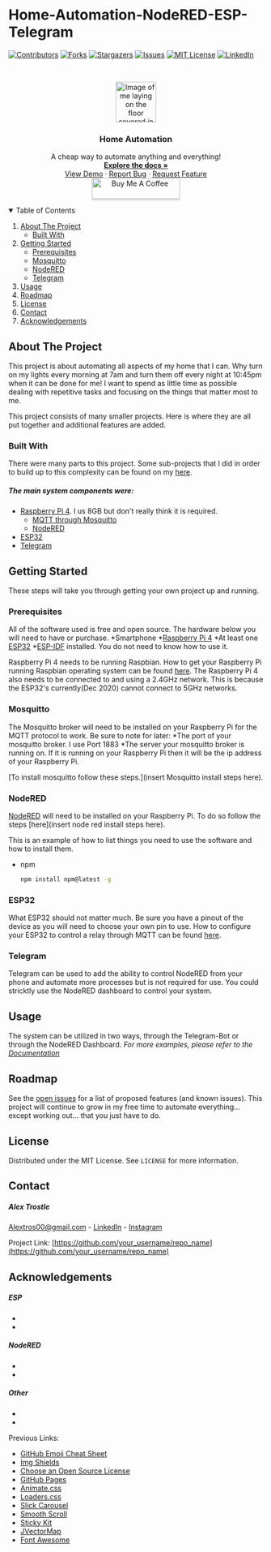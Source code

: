 # Home-Automation-NodeRED-ESP-Telegram
<!-- PROJECT SHIELDS -->
[![Contributors][contributors-shield]][contributors-url]
[![Forks][forks-shield]][forks-url]
[![Stargazers][stars-shield]][stars-url]
[![Issues][issues-shield]][issues-url]
[![MIT License][license-shield]][license-url]
[![LinkedIn][linkedin-shield]][linkedin-url]


<!-- PROJECT LOGO -->
<br />
<p align="center">
  <a href="https://github.com/Alextros00/Home-Automation-NodeRED-ESP-Telegram">
    <img src="images/logo.png" alt="Image of me laying on the floor covered in electronics" width="80" height="80">
  </a>

  <h3 align="center">Home Automation</h3>

  <p align="center">
    A cheap way to automate anything and everything!
    <br />
    <a href="https://github.com/Alextros00/Home-Automation-NodeRED-ESP-Telegram"><strong>Explore the docs »</strong></a>
    <br />
    <a href="https://github.com/Alextros00/Home-Automation-NodeRED-ESP-Telegram">View Demo</a>
    ·
    <a href="https://github.com/Alextros00/Home-Automation-NodeRED-ESP-Telegram/issues">Report Bug</a>
    ·
    <a href="https://github.com/Alextros00/Home-Automation-NodeRED-ESP-Telegram/issues">Request Feature</a>
    <br />
    <a href="https://www.buymeacoffee.com/AlexTrostle" target="_blank"><img src="https://www.buymeacoffee.com/assets/img/custom_images/orange_img.png" alt="Buy Me A Coffee" style="height: 41px !important;width: 174px !important;box-shadow: 0px 3px 2px 0px rgba(190, 190, 190, 0.5) !important;-webkit-box-shadow: 0px 3px 2px 0px     rgba(190,190, 190, 0.5) !important;" ></a>
  </p>
</p>

<!-- TABLE OF CONTENTS -->
<details open="open">
  <summary>Table of Contents</summary>
  <ol>
    <li>
      <a href="#about-the-project">About The Project</a>
      <ul>
        <li><a href="#built-with">Built With</a></li>
      </ul>
    </li>
    <li>
      <a href="#getting-started">Getting Started</a>
      <ul>
        <li><a href="#prerequisites">Prerequisites</a></li>
        <li><a href="#mosquitto">Mosquitto</a></li>
        <li><a href="#nodered">NodeRED</a></li>
        <li><a href="#nodered">Telegram</a></li>
      </ul>
    </li>
    <li><a href="#usage">Usage</a></li>
    <li><a href="#roadmap">Roadmap</a></li>
    <li><a href="#license">License</a></li>
    <li><a href="#contact">Contact</a></li>
    <li><a href="#acknowledgements">Acknowledgements</a></li>
  </ol>
</details>

<!-- ABOUT THE PROJECT -->
## About The Project
This project is about automating all aspects of my home that I can. Why turn on my lights every morning at 7am and turn them off every night at 10:45pm when it can be done for me! I want to spend as little time as possible dealing with repetitive tasks and focusing on the things that matter most to me.

This project consists of many smaller projects. Here is where they are all put together and additional features are added.

### Built With
There were many parts to this project. Some sub-projects that I did in order to build up to this complexity can be found on my [here](https://github.com/Alextros00).
##### The main system components were:
* [Raspberry Pi 4](https://www.raspberrypi.org/products/raspberry-pi-4-model-b/?resellerType=home&variant=raspberry-pi-4-model-b-8gb). I us 8GB but don't really think it is required.
  * [MQTT through Mosquitto](https://mosquitto.org/)
  * [NodeRED](https://nodered.org/)
* [ESP32](https://www.espressif.com/en/products/socs/esp32)
* [Telegram](https://telegram.org/)

<!-- GETTING STARTED -->
## Getting Started
These steps will take you through getting your own project up and running.

### Prerequisites
All of the software used is free and open source.
The hardware below you will need to have or purchase.
*Smartphone
*[Raspberry Pi 4]()
*At least one [ESP32]()
*[ESP-IDF]() installed. You do not need to know how to use it.

Raspberry Pi 4 needs to be running Raspbian. How to get your Raspberry Pi running Raspbian operating system can be found [here](url).
The Raspberry Pi 4 also needs to be connected to and using a 2.4GHz network. This is because the ESP32's currently(Dec 2020) cannot connect to 5GHz networks.

### Mosquitto
The Mosquitto broker will need to be installed on your Raspberry Pi for the MQTT protocol to work. 
Be sure to note for later:
*The port of your mosquitto broker. I use Port 1883
*The server your mosquitto broker is running on. If it is running on your Raspberry Pi then it will be the ip address of your Raspberry Pi.

 [To install mosquitto follow these steps.](insert Mosquitto install steps here).

### NodeRED
[NodeRED](http://nodered.org) will need to be installed on your Raspberry Pi. To do so follow the steps [here](insert node red install steps here).

This is an example of how to list things you need to use the software and how to install them.
* npm
  ```sh
  npm install npm@latest -g
  ```

### ESP32
What ESP32 should not matter much. Be sure you have a pinout of the device as you will need to choose your own pin to use.
How to configure your ESP32 to control a relay through MQTT can be found [here]().

### Telegram
Telegram can be used to add the ability to control NodeRED from your phone and automate more processes but is not required for use. You could stricktly use the NodeRED dashboard to control your system.

<!-- USAGE EXAMPLES -->
## Usage
The system can be utilized in two ways, through the Telegram-Bot or through the NodeRED Dashboard.
_For more examples, please refer to the [Documentation](https://example.com)_



<!-- ROADMAP -->
## Roadmap
See the [open issues](https://github.com/othneildrew/Best-README-Template/issues) for a list of proposed features (and known issues).
This project will continue to grow in my free time to automate everything... except working out... that you just have to do.

<!-- LICENSE -->
## License
Distributed under the MIT License. See `LICENSE` for more information.

<!-- CONTACT -->
## Contact
##### Alex Trostle
Alextros00@gmail.com - [LinkedIn]() - [Instagram]()


Project Link: [https://github.com/your_username/repo_name](https://github.com/your_username/repo_name)

<!-- ACKNOWLEDGEMENTS -->
## Acknowledgements
##### ESP
* []()
* []()
##### NodeRED
* []()
* []()
##### Other
* []()
* []()

Previous Links:
* [GitHub Emoji Cheat Sheet](https://www.webpagefx.com/tools/emoji-cheat-sheet)
* [Img Shields](https://shields.io)
* [Choose an Open Source License](https://choosealicense.com)
* [GitHub Pages](https://pages.github.com)
* [Animate.css](https://daneden.github.io/animate.css)
* [Loaders.css](https://connoratherton.com/loaders)
* [Slick Carousel](https://kenwheeler.github.io/slick)
* [Smooth Scroll](https://github.com/cferdinandi/smooth-scroll)
* [Sticky Kit](http://leafo.net/sticky-kit)
* [JVectorMap](http://jvectormap.com)
* [Font Awesome](https://fontawesome.com)

<!-- MARKDOWN LINKS & IMAGES -->
<!-- https://www.markdownguide.org/basic-syntax/#reference-style-links -->
[contributors-shield]: https://img.shields.io/github/contributors/Alextros00/Home-Automation-NodeRED-ESP-Telegram.svg?style=for-the-badge
[contributors-url]: https://github.com/Alextros00/Home-Automation-NodeRED-ESP-Telegram/graphs/contributors
[forks-shield]: https://img.shields.io/github/forks/Alextros00/Home-Automation-NodeRED-ESP-Telegram.svg?style=for-the-badge
[forks-url]: https://github.com/Alextros00/Home-Automation-NodeRED-ESP-Telegram/network/members
[stars-shield]: https://img.shields.io/github/stars/Alextros00/Home-Automation-NodeRED-ESP-Telegram.svg?style=for-the-badge
[stars-url]: https://github.com/Alextros00/Home-Automation-NodeRED-ESP-Telegram/stargazers
[issues-shield]: https://img.shields.io/github/issues/Alextros00/Home-Automation-NodeRED-ESP-Telegram.svg?style=for-the-badge
[issues-url]: https://github.com/Alextros00/Home-Automation-NodeRED-ESP-Telegram/issues
[license-shield]: https://img.shields.io/github/license/Alextros00/Home-Automation-NodeRED-ESP-Telegram.svg?style=for-the-badge
[license-url]: https://github.com/Alextros00/Home-Automation-NodeRED-ESP-Telegram/LICENSE.txt
[linkedin-shield]: https://img.shields.io/badge/-LinkedIn-black.svg?style=for-the-badge&logo=linkedin&colorB=555
[linkedin-url]: https://www.linkedin.com/in/alex-trostle/
